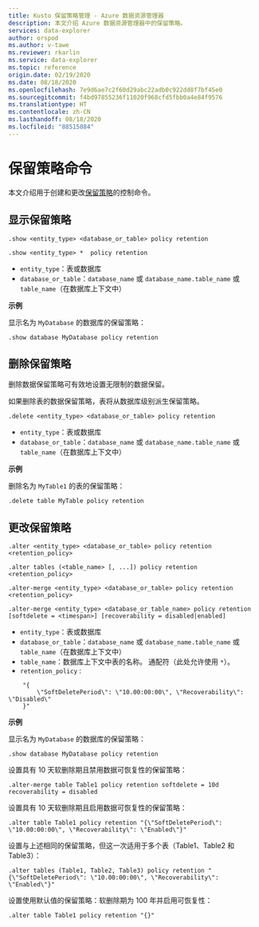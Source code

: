 ```yaml
---
title: Kusto 保留策略管理 - Azure 数据资源管理器
description: 本文介绍 Azure 数据资源管理器中的保留策略。
services: data-explorer
author: orspod
ms.author: v-tawe
ms.reviewer: rkarlin
ms.service: data-explorer
ms.topic: reference
origin.date: 02/19/2020
ms.date: 08/18/2020
ms.openlocfilehash: 7e9d6ae7c2f60d29abc22adb0c922dd8f7bf45e0
ms.sourcegitcommit: f4bd97855236f11020f968cfd5fbb0a4e84f9576
ms.translationtype: HT
ms.contentlocale: zh-CN
ms.lasthandoff: 08/18/2020
ms.locfileid: "88515884"
---
```

# <a name="retention-policy-command"></a>保留策略命令

本文介绍用于创建和更改[保留策略](retentionpolicy.md)的控制命令。

## <a name="show-retention-policy"></a>显示保留策略

```kusto
.show <entity_type> <database_or_table> policy retention

.show <entity_type> *  policy retention
```

* `entity_type`：表或数据库
* `database_or_table`：`database_name` 或 `database_name.table_name` 或 `table_name`（在数据库上下文中）

**示例**

显示名为 `MyDatabase` 的数据库的保留策略：

```kusto
.show database MyDatabase policy retention
```

## <a name="delete-retention-policy"></a>删除保留策略

删除数据保留策略可有效地设置无限制的数据保留。

如果删除表的数据保留策略，表将从数据库级别派生保留策略。

```kusto
.delete <entity_type> <database_or_table> policy retention
```

* `entity_type`：表或数据库
* `database_or_table`：`database_name` 或 `database_name.table_name` 或 `table_name`（在数据库上下文中）

**示例**

删除名为 `MyTable1` 的表的保留策略：

```kusto
.delete table MyTable policy retention
```


## <a name="alter-retention-policy"></a>更改保留策略

```kusto
.alter <entity_type> <database_or_table> policy retention <retention_policy>

.alter tables (<table_name> [, ...]) policy retention <retention_policy>

.alter-merge <entity_type> <database_or_table> policy retention <retention_policy>

.alter-merge <entity_type> <database_or_table_name> policy retention [softdelete = <timespan>] [recoverability = disabled|enabled]
```

* `entity_type`：表或数据库
* `database_or_table`：`database_name` 或 `database_name.table_name` 或 `table_name`（在数据库上下文中）
* `table_name`：数据库上下文中表的名称。  通配符（此处允许使用 `*`）。
* `retention_policy` :

```kusto
    "{ 
        \"SoftDeletePeriod\": \"10.00:00:00\", \"Recoverability\": \"Disabled\"
    }" 
```

**示例**

显示名为 `MyDatabase` 的数据库的保留策略：

```kusto
.show database MyDatabase policy retention
```

设置具有 10 天软删除期且禁用数据可恢复性的保留策略：

```kusto
.alter-merge table Table1 policy retention softdelete = 10d recoverability = disabled
```

设置具有 10 天软删除期且启用数据可恢复性的保留策略：

```kusto
.alter table Table1 policy retention "{\"SoftDeletePeriod\": \"10.00:00:00\", \"Recoverability\": \"Enabled\"}"
```

设置与上述相同的保留策略，但这一次适用于多个表（Table1、Table2 和 Table3）：

```kusto
.alter tables (Table1, Table2, Table3) policy retention "{\"SoftDeletePeriod\": \"10.00:00:00\", \"Recoverability\": \"Enabled\"}"
```

设置使用默认值的保留策略：软删除期为 100 年并启用可恢复性：

```kusto
.alter table Table1 policy retention "{}"
```

